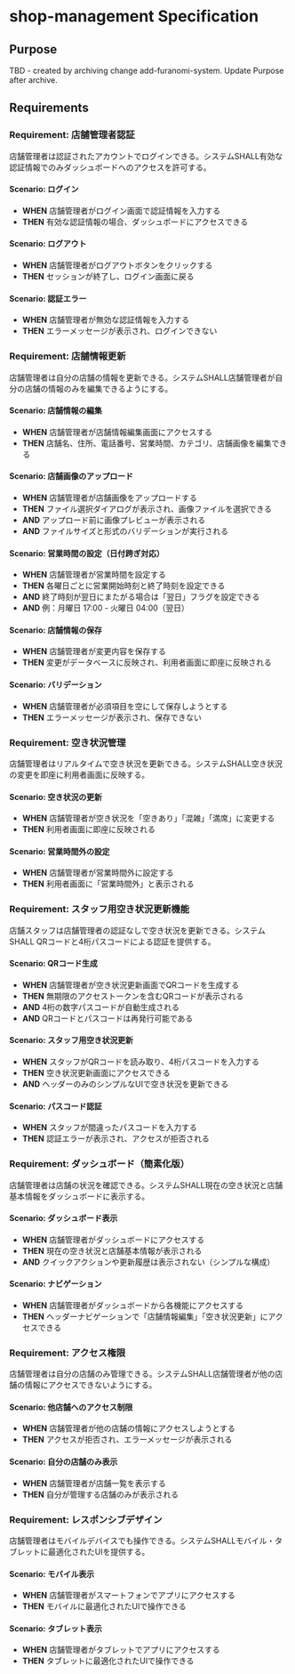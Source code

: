 # shop-management Specification

## Purpose
TBD - created by archiving change add-furanomi-system. Update Purpose after archive.
## Requirements
### Requirement: 店舗管理者認証
店舗管理者は認証されたアカウントでログインできる。システムSHALL有効な認証情報でのみダッシュボードへのアクセスを許可する。

#### Scenario: ログイン
- **WHEN** 店舗管理者がログイン画面で認証情報を入力する
- **THEN** 有効な認証情報の場合、ダッシュボードにアクセスできる

#### Scenario: ログアウト
- **WHEN** 店舗管理者がログアウトボタンをクリックする
- **THEN** セッションが終了し、ログイン画面に戻る

#### Scenario: 認証エラー
- **WHEN** 店舗管理者が無効な認証情報を入力する
- **THEN** エラーメッセージが表示され、ログインできない

### Requirement: 店舗情報更新
店舗管理者は自分の店舗の情報を更新できる。システムSHALL店舗管理者が自分の店舗の情報のみを編集できるようにする。

#### Scenario: 店舗情報の編集
- **WHEN** 店舗管理者が店舗情報編集画面にアクセスする
- **THEN** 店舗名、住所、電話番号、営業時間、カテゴリ、店舗画像を編集できる

#### Scenario: 店舗画像のアップロード
- **WHEN** 店舗管理者が店舗画像をアップロードする
- **THEN** ファイル選択ダイアログが表示され、画像ファイルを選択できる
- **AND** アップロード前に画像プレビューが表示される
- **AND** ファイルサイズと形式のバリデーションが実行される

#### Scenario: 営業時間の設定（日付跨ぎ対応）
- **WHEN** 店舗管理者が営業時間を設定する
- **THEN** 各曜日ごとに営業開始時刻と終了時刻を設定できる
- **AND** 終了時刻が翌日にまたがる場合は「翌日」フラグを設定できる
- **AND** 例：月曜日 17:00 - 火曜日 04:00（翌日）

#### Scenario: 店舗情報の保存
- **WHEN** 店舗管理者が変更内容を保存する
- **THEN** 変更がデータベースに反映され、利用者画面に即座に反映される

#### Scenario: バリデーション
- **WHEN** 店舗管理者が必須項目を空にして保存しようとする
- **THEN** エラーメッセージが表示され、保存できない

### Requirement: 空き状況管理
店舗管理者はリアルタイムで空き状況を更新できる。システムSHALL空き状況の変更を即座に利用者画面に反映する。

#### Scenario: 空き状況の更新
- **WHEN** 店舗管理者が空き状況を「空きあり」「混雑」「満席」に変更する
- **THEN** 利用者画面に即座に反映される

#### Scenario: 営業時間外の設定
- **WHEN** 店舗管理者が営業時間外に設定する
- **THEN** 利用者画面に「営業時間外」と表示される

### Requirement: スタッフ用空き状況更新機能
店舗スタッフは店舗管理者の認証なしで空き状況を更新できる。システムSHALL QRコードと4桁パスコードによる認証を提供する。

#### Scenario: QRコード生成
- **WHEN** 店舗管理者が空き状況更新画面でQRコードを生成する
- **THEN** 無期限のアクセストークンを含むQRコードが表示される
- **AND** 4桁の数字パスコードが自動生成される
- **AND** QRコードとパスコードは再発行可能である

#### Scenario: スタッフ用空き状況更新
- **WHEN** スタッフがQRコードを読み取り、4桁パスコードを入力する
- **THEN** 空き状況更新画面にアクセスできる
- **AND** ヘッダーのみのシンプルなUIで空き状況を更新できる

#### Scenario: パスコード認証
- **WHEN** スタッフが間違ったパスコードを入力する
- **THEN** 認証エラーが表示され、アクセスが拒否される

### Requirement: ダッシュボード（簡素化版）
店舗管理者は店舗の状況を確認できる。システムSHALL現在の空き状況と店舗基本情報をダッシュボードに表示する。

#### Scenario: ダッシュボード表示
- **WHEN** 店舗管理者がダッシュボードにアクセスする
- **THEN** 現在の空き状況と店舗基本情報が表示される
- **AND** クイックアクションや更新履歴は表示されない（シンプルな構成）

#### Scenario: ナビゲーション
- **WHEN** 店舗管理者がダッシュボードから各機能にアクセスする
- **THEN** ヘッダーナビゲーションで「店舗情報編集」「空き状況更新」にアクセスできる

### Requirement: アクセス権限
店舗管理者は自分の店舗のみ管理できる。システムSHALL店舗管理者が他の店舗の情報にアクセスできないようにする。

#### Scenario: 他店舗へのアクセス制限
- **WHEN** 店舗管理者が他の店舗の情報にアクセスしようとする
- **THEN** アクセスが拒否され、エラーメッセージが表示される

#### Scenario: 自分の店舗のみ表示
- **WHEN** 店舗管理者が店舗一覧を表示する
- **THEN** 自分が管理する店舗のみが表示される

### Requirement: レスポンシブデザイン
店舗管理者はモバイルデバイスでも操作できる。システムSHALLモバイル・タブレットに最適化されたUIを提供する。

#### Scenario: モバイル表示
- **WHEN** 店舗管理者がスマートフォンでアプリにアクセスする
- **THEN** モバイルに最適化されたUIで操作できる

#### Scenario: タブレット表示
- **WHEN** 店舗管理者がタブレットでアプリにアクセスする
- **THEN** タブレットに最適化されたUIで操作できる

